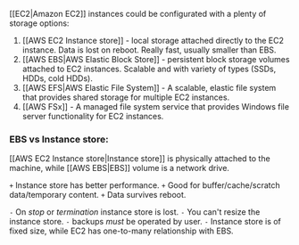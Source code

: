 
[[EC2|Amazon EC2]] instances could be configurated with a plenty of storage options:

1. [[AWS EC2 Instance store]] - local storage attached directly to the EC2 instance. Data is lost on reboot. Really fast, usually smaller than EBS.
2. [[AWS EBS|AWS Elastic Block Store]] - persistent block storage volumes attached to EC2 instances. Scalable and with variety of types (SSDs, HDDs, cold HDDs).
3. [[AWS EFS|AWS Elastic File System]] - A scalable, elastic file system that provides shared storage for multiple EC2 instances.
4. [[AWS FSx]] - A managed file system service that provides Windows file server functionality for EC2 instances.

### EBS vs Instance store:

[[AWS EC2 Instance store|Instance store]] is physically attached to the machine, while [[AWS EBS|EBS]] volume is a network drive.

`+` Instance store has better performance.
`+` Good for buffer/cache/scratch data/temporary content.
`+` Data survives reboot.

`-` On *stop* or *termination* instance store is lost.
`-` You can't resize the instance store.
`-` backups *must* be operated by user.
`-` Instance store is of fixed size, while EC2 has one-to-many relationship with EBS.
